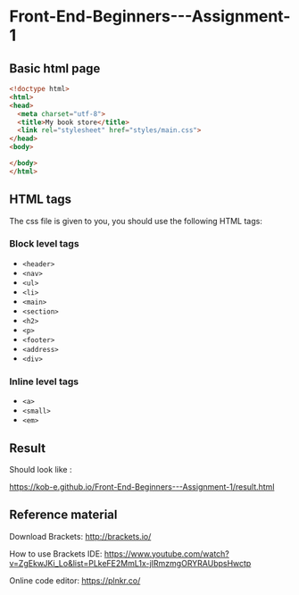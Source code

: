 # Front-End-Beginners---Assignment-1

## Basic html page
```HTML
<!doctype html>
<html>
<head>
  <meta charset="utf-8">
  <title>My book store</title>
  <link rel="stylesheet" href="styles/main.css">
</head>
<body>

</body>
</html>
```

## HTML tags

The css file is given to you, you should use the following HTML tags:

### Block level tags
* `<header>`
* `<nav>`
* `<ul>`
* `<li>`
* `<main>`
* `<section>`
* `<h2>`
* `<p>`
* `<footer>`
* `<address>`
* `<div>`

### Inline level tags
* `<a>`
* `<small>`
* `<em>`


## Result
Should look like :

https://kob-e.github.io/Front-End-Beginners---Assignment-1/result.html

## Reference material
Download Brackets:
http://brackets.io/

How to use Brackets IDE:
https://www.youtube.com/watch?v=ZgEkwJKi_Lo&list=PLkeFE2MmL1x-jIRmzmgORYRAUbpsHwctp

Online code editor:
https://plnkr.co/
